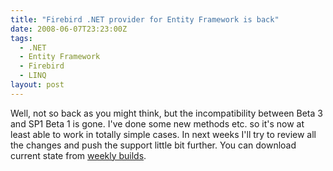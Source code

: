 ```yaml
---
title: "Firebird .NET provider for Entity Framework is back"
date: 2008-06-07T23:23:00Z
tags:
  - .NET
  - Entity Framework
  - Firebird
  - LINQ
layout: post
---
```

Well, not so back as you might think, but the incompatibility between Beta 3 and SP1 Beta 1 is gone. I've done some new methods etc. so it's now at least able to work in totally simple cases. In next weeks I'll try to review all the changes and push the support little bit further. You can download current state from [weekly builds][1].

[1]: http://netprovider.cincura.net/